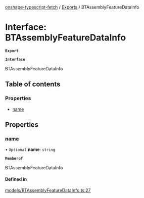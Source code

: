 [onshape-typescript-fetch](../README.md) / [Exports](../modules.md) / BTAssemblyFeatureDataInfo

# Interface: BTAssemblyFeatureDataInfo

**`Export`**

**`Interface`**

BTAssemblyFeatureDataInfo

## Table of contents

### Properties

- [name](BTAssemblyFeatureDataInfo.md#name)

## Properties

### name

• `Optional` **name**: `string`

**`Memberof`**

BTAssemblyFeatureDataInfo

#### Defined in

[models/BTAssemblyFeatureDataInfo.ts:27](https://github.com/toebes/onshape-typescript-fetch/blob/3e11ae1/models/BTAssemblyFeatureDataInfo.ts#L27)
